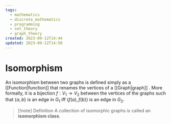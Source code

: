 ```yaml
---
tags:
  - mathematics
  - discrete_mathematics
  - programming
  - set_theory
  - graph_theory
created: 2023-09-12T14:44
updated: 2023-09-12T14:50
---
```


# Isomorphism

An isomorphism between two graphs is defined simply as a [[Function|function]] that renames the vertices of a [[Graph|graph]] . More formally, it is a bijection $f:V_{1}\to V_{2}$ between the vertices of the graphs such that $\{ a, b \}$ is an edge in $G_{1}$ iff $\{ f(a), f(b) \}$ is an edge in $G_{2}$.

>[!note] Definition
>A collection of isomorphic graphs is called an **isomorphism class**.